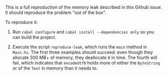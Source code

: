 This is a full reproduction of the memory leak described in this Github
issue. It should reproduce the problem "out of the box".

To reproduce it:

1. Run ```cabal configure``` and ```cabal install --dependencies only``` so you
  can build the project.

2. Execute the script ```reproduce-leak```, which runs the ```main``` method in
  ```Main.hs```. The first three examples should succeed: even though they allocate
  300 MB+ of memory, they deallocate it in time. The fourth will fail, which
  indicates that ```encodeUtf8``` holds more of either the ```ByteString``` or
  of the ```Text``` in memory than it needs to.
